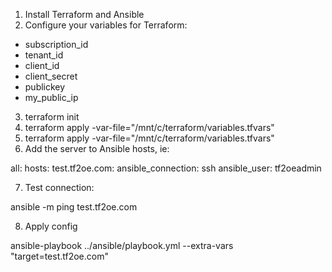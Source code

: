 1. Install Terraform and Ansible
2. Configure your variables for Terraform:

- subscription_id
- tenant_id
- client_id
- client_secret
- publickey
- my_public_ip

3. terraform init
4. terraform apply -var-file="/mnt/c/terraform/variables.tfvars"
5. terraform apply -var-file="/mnt/c/terraform/variables.tfvars"
6. Add the server to Ansible hosts, ie:

all:
  hosts:
    test.tf2oe.com:
      ansible_connection: ssh
      ansible_user: tf2oeadmin

7. Test connection:

ansible -m ping test.tf2oe.com

8. Apply config

ansible-playbook ../ansible/playbook.yml --extra-vars "target=test.tf2oe.com"

